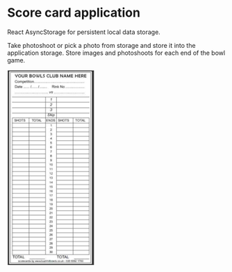 # Score card application

React AsyncStorage for persistent local data storage.

Take photoshoot or pick a photo from storage and store it into the application storage.
Store images and photoshoots for each end of the bowl game.

<img src='https://github.com/k1915361/reactNativeLearn/blob/master/scoreCard.png?raw=true' style='width:200px'/>